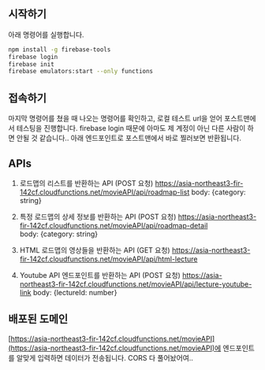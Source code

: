 ## 시작하기
아래 명령어를 실행합니다.
```bash
npm install -g firebase-tools
firebase login
firebase init
firebase emulators:start --only functions
```

## 접속하기
마지막 명령어를 쳤을 때 나오는 명령어를 확인하고, 로컬 테스트 url을 얻어 포스트맨에서 테스팅을 진행합니다.
firebase login 때문에 아마도 제 계정이 아닌 다른 사람이 하면 안될 것 같습니다..
아래 엔드포인트로 포스트맨에서 바로 찔러보면 반환됩니다.

## APIs
1. 로드맵의 리스트를 반환하는 API (POST 요청)
https://asia-northeast3-fir-142cf.cloudfunctions.net/movieAPI/api/roadmap-list
body: {category: string}

2. 특정 로드맵의 상세 정보를 반환하는 API (POST 요청)
https://asia-northeast3-fir-142cf.cloudfunctions.net/movieAPI/api/roadmap-detail   
body: {category: string}

3. HTML 로드맵의 영상들을 반환하는 API (GET 요청)
https://asia-northeast3-fir-142cf.cloudfunctions.net/movieAPI/api/html-lecture   

4. Youtube API 엔드포인트를 반환하는 API (POST 요청)
https://asia-northeast3-fir-142cf.cloudfunctions.net/movieAPI/api/lecture-youtube-link
body: {lectureId: number}

## 배포된 도메인
[https://asia-northeast3-fir-142cf.cloudfunctions.net/movieAPI](https://asia-northeast3-fir-142cf.cloudfunctions.net/movieAPI)에 엔드포인트를 알맞게 입력하면 데이터가 전송됩니다. CORS 다 풀어놨어여..
